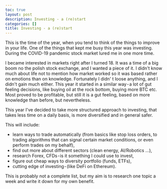 ```yaml
---
toc: true
layout: post
description: Investing - a (re)start
categories: []
title: Investing - a (re)start
---
```

This is the time of the year, when you tend to think of the things to improve in your life. One of the things that kept me busy this year was investing. During the COVID-19 pandemic stock market lured me in one more time.

I became interested in markets right after I turned 18. It was a time of a big boom no the polish stock exchange, and I wanted a piece of it. I didn't know much about life not to mention how market worked so it was based rather on emotions than on knowledge. Fortunately I didn' t loose anything, and I didn't gain much either. This year it started in a similar way - a lot of gut feeling decisions, like buying oil at the rock bottom, buying more BTC etc. Most proved to be profitable, but still it is a gut feeling, based on more knowledge than before, but nevertheless.

This year I've decided to take more structured approach to investing, that takes less time on a daily basis, is more diversified and in general safer.

This will include:

- learn ways to trade automatically (from basics like stop loss orders, to trading algorithms that can signal certain market conditions, or even perform trades on my behalf),
- find out more about different sectors (clean energy, AI/Robotics …),
- research Forex, CFDs - is it something I could use to invest,
- figure out cheap ways to diversity portfolio (funds, ETFs),
- cutting edge of investing - (like DeFi on Ethereum).

This is probably not a complete list, but my aim is to research one topic a week and write it down for my own benefit.
